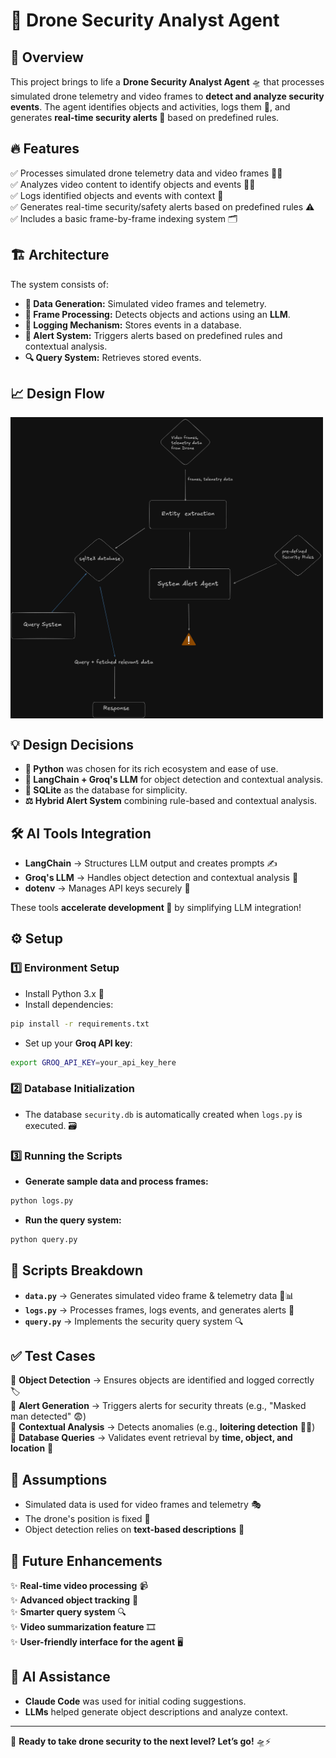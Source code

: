 
# 🚀 Drone Security Analyst Agent

## 🌟 Overview

This project brings to life a **Drone Security Analyst Agent** 🛸 that processes simulated drone telemetry and video frames to **detect and analyze security events**. The agent identifies objects and activities, logs them 📜, and generates **real-time security alerts 🚨** based on predefined rules.

## 🔥 Features

✅ Processes simulated drone telemetry data and video frames 🎥📡  
✅ Analyzes video content to identify objects and events 🕵️‍♂️  
✅ Logs identified objects and events with context 📝  
✅ Generates real-time security/safety alerts based on predefined rules ⚠️  
✅ Includes a basic frame-by-frame indexing system 🗂️

## 🏗️ Architecture

The system consists of:

- **📡 Data Generation:** Simulated video frames and telemetry.
- **🎯 Frame Processing:** Detects objects and actions using an **LLM**.
- **📝 Logging Mechanism:** Stores events in a database.
- **🚨 Alert System:** Triggers alerts based on predefined rules and contextual analysis.
- **🔍 Query System:** Retrieves stored events.

## 📈 Design Flow
<img src="assets/flytbase_flow.png" alt="Flowchart of the Security Analyst Agent" align="center" width="500px">

## 💡 Design Decisions

- **🐍 Python** was chosen for its rich ecosystem and ease of use.
- **🤖 LangChain + Groq's LLM** for object detection and contextual analysis.
- **💾 SQLite** as the database for simplicity.
- **⚖️ Hybrid Alert System** combining rule-based and contextual analysis.

## 🛠️ AI Tools Integration

- **LangChain** → Structures LLM output and creates prompts ✍️  
- **Groq's LLM** → Handles object detection and contextual analysis 🧠  
- **dotenv** → Manages API keys securely 🔑  

These tools **accelerate development 🚀** by simplifying LLM integration!

## ⚙️ Setup

### 1️⃣ Environment Setup

- Install Python 3.x 🐍
- Install dependencies:

```bash
pip install -r requirements.txt
```

- Set up your **Groq API key**:

```bash
export GROQ_API_KEY=your_api_key_here
```

### 2️⃣ Database Initialization

- The database `security.db` is automatically created when `logs.py` is executed. 🗃️

### 3️⃣ Running the Scripts

- **Generate sample data and process frames:**

```bash
python logs.py
```

- **Run the query system:**

```bash
python query.py
```

## 📜 Scripts Breakdown

- **`data.py`** → Generates simulated video frame & telemetry data 🎥📊  
- **`logs.py`** → Processes frames, logs events, and generates alerts 🚨  
- **`query.py`** → Implements the security query system 🔍

## ✅ Test Cases

🔹 **Object Detection** → Ensures objects are identified and logged correctly 🏷️  
🔹 **Alert Generation** → Triggers alerts for security threats (e.g., "Masked man detected" 😨)  
🔹 **Contextual Analysis** → Detects anomalies (e.g., **loitering detection** 🕵️‍♀️)  
🔹 **Database Queries** → Validates event retrieval by **time, object, and location** 📍

## 🧐 Assumptions

- Simulated data is used for video frames and telemetry 🎭  
- The drone's position is fixed 📍  
- Object detection relies on **text-based descriptions** 📜

## 🚀 Future Enhancements

✨ **Real-time video processing** 📹  
✨ **Advanced object tracking** 🎯  
✨ **Smarter query system** 🔍  
✨ **Video summarization feature** 🎞️  
✨ **User-friendly interface for the agent** 🖥️

## 🤖 AI Assistance

- **Claude Code** was used for initial coding suggestions.  
- **LLMs** helped generate object descriptions and analyze context.  

---

🚀 **Ready to take drone security to the next level? Let’s go!** 🛸⚡

